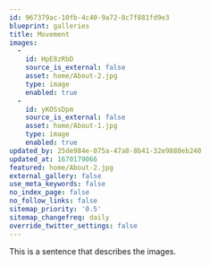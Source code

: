 ```yaml
---
id: 967379ac-10fb-4c40-9a72-8c7f881fd9e3
blueprint: galleries
title: Movement
images:
  -
    id: HpE8zRbD
    source_is_external: false
    asset: home/About-2.jpg
    type: image
    enabled: true
  -
    id: yKOSsDpm
    source_is_external: false
    asset: home/About-1.jpg
    type: image
    enabled: true
updated_by: 25de984e-075a-47a8-8b41-32e9880eb240
updated_at: 1670179066
featured: home/About-2.jpg
external_gallery: false
use_meta_keywords: false
no_index_page: false
no_follow_links: false
sitemap_priority: '0.5'
sitemap_changefreq: daily
override_twitter_settings: false
---
```

This is a sentence that describes the images.